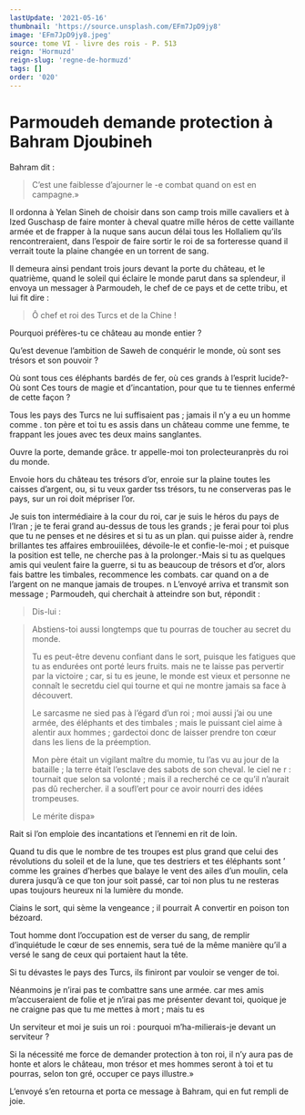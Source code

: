 ```yaml
---
lastUpdate: '2021-05-16'
thumbnail: 'https://source.unsplash.com/EFm7JpD9jy8'
image: 'EFm7JpD9jy8.jpeg'
source: tome VI - livre des rois - P. 513
reign: 'Hormuzd'
reign-slug: 'regne-de-hormuzd'
tags: []
order: '020'
---
```


# Parmoudeh demande protection à Bahram Djoubineh

Bahram dit :

> C’est une faiblesse d’ajourner le
-e combat quand on est en campagne.»

Il ordonna à Yelan Sineh de choisir dans son camp trois mille cavaliers et à Ized Guschasp de faire monter à cheval quatre mille héros de cette vaillante armée et de frapper à la nuque sans aucun délai tous les Hollaliem qu’ils rencontreraient, dans l’espoir de faire sortir le roi de sa forteresse quand il verrait toute la plaine changée en un torrent de sang.

Il demeura ainsi pendant trois jours devant la porte du château, et le quatrième, quand le soleil qui éclaire le monde parut dans sa splendeur, il envoya un messager à Parmoudeh, le chef de ce pays et de cette tribu, et lui fit dire :

> Ô chef et roi des Turcs et de la Chine !

Pourquoi préfères-tu ce château au monde entier ?

Qu’est devenue l’ambition de Saweh de conquérir le monde, où sont ses trésors et son pouvoir ?

Où sont tous ces éléphants bardés de fer, où ces grands à l’esprit lucide?-Où sont Ces tours de magie et d’incantation, pour que tu te tiennes enfermé de cette façon ?

Tous les pays des Turcs ne lui suffisaient pas ; jamais il n’y a eu un homme comme
. ton père et toi tu es assis dans un château comme une femme, te frappant les joues avec tes deux mains sanglantes.

Ouvre la porte, demande grâce. tr appelle-moi ton prolecteuranprès du roi du monde.

Envoie hors du château tes trésors d’or, enroie sur la plaine toutes les caisses d’argent, ou, si tu veux garder tss trésors, tu ne conserveras pas le pays, sur un roi doit mépriser l’or.

Je suis ton intermédiaire à la cour du roi, car je suis le héros du pays de l’Iran ; je te ferai grand au-dessus de tous les grands ; je ferai pour toi plus que tu ne penses et ne désires et si tu as un plan. qui puisse aider à, rendre brillantes tes affaires embrouiilées, dévoile-le et confie-le-moi ; et puisque la position est telle, ne cherche pas à la prolonger.-Mais si tu as quelques amis qui veulent faire la guerre, si tu as beaucoup de trésors et d’or, alors fais battre les timbales, recommence les combats. car quand on a de l’argent on ne manque jamais de troupes. n L’envoyé arriva et transmit son message ; Parmoudeh, qui cherchait à atteindre son but, répondit :

> Dis-lui :

> Abstiens-toi aussi longtemps que tu pourras de toucher au secret du monde.
>
> Tu es peut-être devenu confiant dans le sort, puisque les fatigues que tu as endurées ont porté leurs fruits. mais ne te laisse pas pervertir par la victoire ; car, si tu es jeune, le monde est vieux et personne ne connaît le secretdu ciel qui tourne et qui ne montre jamais sa face à découvert.
>
> Le sarcasme ne sied pas à l’égard d’un roi ; moi aussi j’ai ou une armée, des éléphants et des timbales ; mais le puissant ciel aime à alentir aux hommes ; gardectoi donc de laisser prendre ton cœur dans les liens de la préemption.
>
> Mon père était un vigilant maître du momie, tu l’as vu au jour de la bataille ; la terre était l’esclave des sabots de son cheval. le ciel ne r : tournait que selon sa volonté ; mais il a recherché ce ce qu’il n’aurait pas dû rechercher. il a soufl’ert pour ce avoir nourri des idées trompeuses.
>
> Le mérite dispa»

Rait si l’on emploie des incantations et l’ennemi en rit de loin.

Quand tu dis que le nombre de tes troupes est plus grand que celui des révolutions du soleil et de la lune, que tes destriers et tes éléphants sont ’ comme les graines d’herbes que balaye le vent des ailes d’un moulin, cela durera jusqu’à ce que ton jour soit passé, car toi non plus tu ne resteras upas toujours heureux ni la lumière du monde.

Ciains le sort, qui sème la vengeance ; il pourrait A convertir en poison ton bézoard.

Tout homme dont l’occupation est de verser du sang, de remplir d’inquiétude le cœur de ses ennemis, sera tué de la même manière qu’il a versé le sang de ceux qui portaient haut la tête.

Si tu dévastes le pays des Turcs, ils finiront par vouloir se venger de toi.

Néanmoins je n’irai pas te combattre sans une armée. car mes amis m’accuseraient de folie et je n’irai pas me présenter devant toi, quoique je ne craigne pas que tu me mettes à mort ; mais tu es

Un serviteur et moi je suis un roi : pourquoi m’ha-milierais-je devant un serviteur ?

Si la nécessité me force de demander protection à ton roi, il n’y aura pas de honte et alors le château, mon trésor et mes hommes seront à toi et tu pourras, selon ton gré, occuper ce pays illustre.»

L’envoyé s’en retourna et porta ce message à Bahram, qui en fut rempli de joie.
